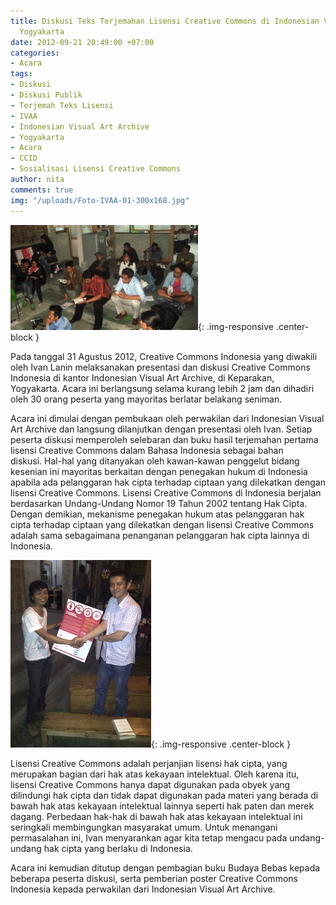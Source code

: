 ```yaml
---
title: Diskusi Teks Terjemahan Lisensi Creative Commons di Indonesian Visual Art Archive,
  Yogyakarta
date: 2012-09-21 20:49:00 +07:00
categories:
- Acara
tags:
- Diskusi
- Diskusi Publik
- Terjemah Teks Lisensi
- IVAA
- Indonesian Visual Art Archive
- Yogyakarta
- Acara
- CCID
- Sosialisasi Lisensi Creative Commons
author: nita
comments: true
img: "/uploads/Foto-IVAA-01-300x168.jpg"
---
```


![Foto-IVAA-01-300x168.jpg](/uploads/Foto-IVAA-01-300x168.jpg){: .img-responsive .center-block }

Pada tanggal 31 Agustus 2012, Creative Commons Indonesia yang diwakili oleh Ivan Lanin melaksanakan presentasi dan diskusi Creative Commons Indonesia di kantor Indonesian Visual Art Archive, di Keparakan, Yogyakarta. Acara ini berlangsung selama kurang lebih 2 jam dan dihadiri oleh 30 orang peserta yang mayoritas berlatar belakang seniman.

Acara ini dimulai dengan pembukaan oleh perwakilan dari Indonesian Visual Art Archive dan langsung dilanjutkan dengan presentasi oleh Ivan. Setiap peserta diskusi memperoleh selebaran dan buku hasil terjemahan pertama lisensi Creative Commons dalam Bahasa Indonesia sebagai bahan diskusi. Hal-hal yang ditanyakan oleh kawan-kawan penggelut bidang kesenian ini mayoritas berkaitan dengan penegakan hukum di Indonesia apabila ada pelanggaran hak cipta terhadap ciptaan yang dilekatkan dengan lisensi Creative Commons. Lisensi Creative Commons di Indonesia berjalan berdasarkan Undang-Undang Nomor 19 Tahun 2002 tentang Hak Cipta. Dengan demikian, mekanisme penegakan hukum atas pelanggaran hak cipta terhadap ciptaan yang dilekatkan dengan lisensi Creative Commons adalah sama sebagaimana penanganan pelanggaran hak cipta lainnya di Indonesia.

![Agustus-31-2012-Presentasi-Indonesian-Visual-Art-Archive-04-225x300.jpg](/uploads/Agustus-31-2012-Presentasi-Indonesian-Visual-Art-Archive-04-225x300.jpg){: .img-responsive .center-block }

Lisensi Creative Commons adalah perjanjian lisensi hak cipta, yang merupakan bagian dari hak atas kekayaan intelektual. Oleh karena itu, lisensi Creative Commons hanya dapat digunakan pada obyek yang dilindungi hak cipta dan tidak dapat digunakan pada materi yang berada di bawah hak atas kekayaan intelektual lainnya seperti hak paten dan merek dagang. Perbedaan hak-hak di bawah hak atas kekayaan intelektual ini seringkali membingungkan masyarakat umum. Untuk menangani permasalahan ini, Ivan menyarankan agar kita tetap mengacu pada undang-undang hak cipta yang berlaku di Indonesia.

Acara ini kemudian ditutup dengan pembagian buku Budaya Bebas kepada beberapa peserta diskusi, serta pemberian poster Creative Commons Indonesia kepada perwakilan dari Indonesian Visual Art Archive.
